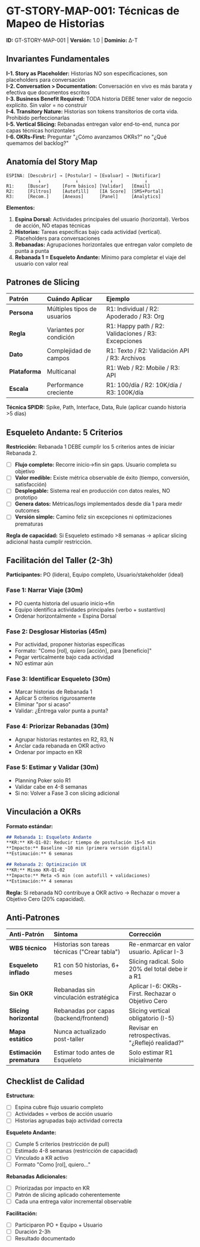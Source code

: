 # GT-STORY-MAP-001: Técnicas de Mapeo de Historias

**ID:** GT-STORY-MAP-001 | **Versión:** 1.0 | **Dominio:** Δ-T  

## Invariantes Fundamentales

**I-1. Story as Placeholder:** Historias NO son especificaciones, son placeholders para conversación  
**I-2. Conversation > Documentation:** Conversación en vivo es más barata y efectiva que documentos escritos  
**I-3. Business Benefit Required:** TODA historia DEBE tener valor de negocio explícito. Sin valor = no construir  
**I-4. Transitory Nature:** Historias son tokens transitorios de corta vida. Prohibido perfeccionarlas  
**I-5. Vertical Slicing:** Rebanadas entregan valor end-to-end, nunca por capas técnicas horizontales  
**I-6. OKRs-First:** Preguntar "¿Cómo avanzamos OKRs?" no "¿Qué quemamos del backlog?"  

## Anatomía del Story Map

```plain
ESPINA: [Descubrir] → [Postular] → [Evaluar] → [Notificar]
            ↓             ↓            ↓            ↓
R1:     [Buscar]     [Form básico] [Validar]   [Email]
R2:     [Filtros]    [Autofill]    [IA Score]  [SMS+Portal]
R3:     [Recom.]     [Anexos]      [Panel]     [Analytics]
```

**Elementos:**  

1. **Espina Dorsal:** Actividades principales del usuario (horizontal). Verbos de acción, NO etapas técnicas  
2. **Historias:** Tareas específicas bajo cada actividad (vertical). Placeholders para conversaciones  
3. **Rebanadas:** Agrupaciones horizontales que entregan valor completo de punta a punta  
4. **Rebanada 1 = Esqueleto Andante:** Mínimo para completar el viaje del usuario con valor real  

## Patrones de Slicing

| Patrón | Cuándo Aplicar | Ejemplo |
|:---|:---|:---|
| **Persona** | Múltiples tipos de usuarios | R1: Individual / R2: Apoderado / R3: Org |
| **Regla** | Variantes por condición | R1: Happy path / R2: Validaciones / R3: Excepciones |
| **Dato** | Complejidad de campos | R1: Texto / R2: Validación API / R3: Archivos |
| **Plataforma** | Multicanal | R1: Web / R2: Mobile / R3: API |
| **Escala** | Performance creciente | R1: 100/día / R2: 10K/día / R3: 100K/día |

**Técnica SPIDR:** Spike, Path, Interface, Data, Rule (aplicar cuando historia >5 días)

## Esqueleto Andante: 5 Criterios

**Restricción:** Rebanada 1 DEBE cumplir los 5 criterios antes de iniciar Rebanada 2.

- [ ] **Flujo completo:** Recorre inicio→fin sin gaps. Usuario completa su objetivo
- [ ] **Valor medible:** Existe métrica observable de éxito (tiempo, conversión, satisfacción)
- [ ] **Desplegable:** Sistema real en producción con datos reales, NO prototipo
- [ ] **Genera datos:** Métricas/logs implementados desde día 1 para medir outcomes
- [ ] **Versión simple:** Camino feliz sin excepciones ni optimizaciones prematuras

**Regla de capacidad:** Si Esqueleto estimado >8 semanas → aplicar slicing adicional hasta cumplir restricción.

## Facilitación del Taller (2-3h)

**Participantes:** PO (lidera), Equipo completo, Usuario/stakeholder (ideal)

### Fase 1: Narrar Viaje (30m)

- PO cuenta historia del usuario inicio→fin
- Equipo identifica actividades principales (verbo + sustantivo)
- Ordenar horizontalmente = Espina Dorsal

### Fase 2: Desglosar Historias (45m)

- Por actividad, proponer historias específicas
- Formato: "Como [rol], quiero [acción], para [beneficio]"
- Pegar verticalmente bajo cada actividad
- NO estimar aún

### Fase 3: Identificar Esqueleto (30m)

- Marcar historias de Rebanada 1
- Aplicar 5 criterios rigurosamente
- Eliminar "por si acaso"
- Validar: ¿Entrega valor punta a punta?

### Fase 4: Priorizar Rebanadas (30m)

- Agrupar historias restantes en R2, R3, N
- Anclar cada rebanada en OKR activo
- Ordenar por impacto en KR

### Fase 5: Estimar y Validar (30m)

- Planning Poker solo R1
- Validar cabe en 4-8 semanas
- Si no: Volver a Fase 3 con slicing adicional

## Vinculación a OKRs

**Formato estándar:**

```markdown
## Rebanada 1: Esqueleto Andante
**KR:** KR-Q1-02: Reducir tiempo de postulación 15→5 min
**Impacto:** Baseline ~10 min (primera versión digital)
**Estimación:** 6 semanas

## Rebanada 2: Optimización UX
**KR:** Mismo KR-Q1-02
**Impacto:** Meta <5 min (con autofill + validaciones)
**Estimación:** 4 semanas
```

**Regla:** Si rebanada NO contribuye a OKR activo → Rechazar o mover a Objetivo Cero (20% capacidad).

## Anti-Patrones

| Anti-Patrón | Síntoma | Corrección |
|:---|:---|:---|
| **WBS técnico** | Historias son tareas técnicas ("Crear tabla") | Re-enmarcar en valor usuario. Aplicar I-3 |
| **Esqueleto inflado** | R1 con 50 historias, 6+ meses | Slicing radical. Solo 20% del total debe ir a R1 |
| **Sin OKR** | Rebanadas sin vinculación estratégica | Aplicar I-6: OKRs-First. Rechazar o Objetivo Cero |
| **Slicing horizontal** | Rebanadas por capas (backend/frontend) | Slicing vertical obligatorio (I-5) |
| **Mapa estático** | Nunca actualizado post-taller | Revisar en retrospectivas. "¿Reflejó realidad?" |
| **Estimación prematura** | Estimar todo antes de Esqueleto | Solo estimar R1 inicialmente |

## Checklist de Calidad

**Estructura:**

- [ ] Espina cubre flujo usuario completo
- [ ] Actividades = verbos de acción usuario
- [ ] Historias agrupadas bajo actividad correcta

**Esqueleto Andante:**

- [ ] Cumple 5 criterios (restricción de pull)
- [ ] Estimado 4-8 semanas (restricción de capacidad)
- [ ] Vinculado a KR activo
- [ ] Formato "Como [rol], quiero..."

**Rebanadas Adicionales:**

- [ ] Priorizadas por impacto en KR
- [ ] Patrón de slicing aplicado coherentemente
- [ ] Cada una entrega valor incremental observable

**Facilitación:**

- [ ] Participaron PO + Equipo + Usuario
- [ ] Duración 2-3h
- [ ] Resultado documentado
